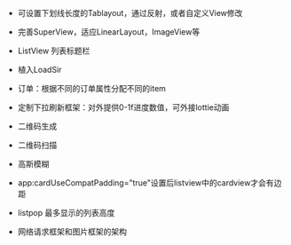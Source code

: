 * 可设置下划线长度的Tablayout，通过反射，或者自定义View修改
* 完善SuperView，适应LinearLayout，ImageView等
* ListView 列表标题栏
* 植入LoadSir


* 订单：根据不同的订单属性分配不同的item
* 定制下拉刷新框架：对外提供0-1f进度数值，可外接lottie动画

* 二维码生成
* 二维码扫描
* 高斯模糊


*  app:cardUseCompatPadding="true"设置后listview中的cardview才会有边距

* listpop 最多显示的列表高度
* 网络请求框架和图片框架的架构